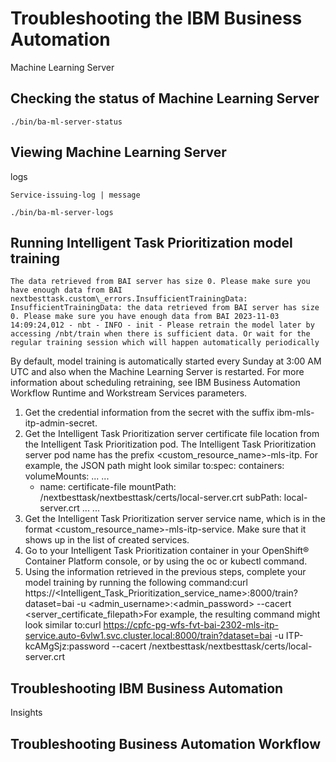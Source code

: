 # Troubleshooting the IBM Business Automation
Machine Learning Server

## Checking the status of Machine Learning Server

```
./bin/ba-ml-server-status
```

## Viewing Machine Learning Server
logs

```
Service-issuing-log | message
```

```
./bin/ba-ml-server-logs
```

## Running Intelligent Task Prioritization model training

```
The data retrieved from BAI server has size 0. Please make sure you have enough data from BAI
nextbesttask.custom\_errors.InsufficientTrainingData: InsufficientTrainingData: the data retrieved from BAI server has size 0. Please make sure you have enough data from BAI 2023-11-03 14:09:24,012 - nbt - INFO - init - Please retrain the model later by accessing /nbt/train when there is sufficient data. Or wait for the regular training session which will happen automatically periodically
```

By
default, model training is automatically started every Sunday at 3:00 AM UTC and also when the
Machine Learning Server is
restarted. For more information about scheduling retraining, see IBM Business Automation Workflow Runtime and Workstream Services
parameters.

1. Get the credential information from the secret with the suffix
ibm-mls-itp-admin-secret.
2. Get the Intelligent Task Prioritization
server certificate file location from the Intelligent Task Prioritization pod. The Intelligent Task Prioritization server pod name has the
prefix <custom\_resource\_name>-mls-itp. For example, the JSON
path might look similar to:spec:
  containers:
    volumeMounts:
      ... ...
      - name: certificate-file
         mountPath: /nextbesttask/nextbesttask/certs/local-server.crt
         subPath: local-server.crt
      ... ...
3. Get the Intelligent Task Prioritization
server service name, which is in the format
<custom\_resource\_name>-mls-itp-service. Make sure that it
shows up in the list of created services.
4. Go to your Intelligent Task Prioritization
container in your OpenShift® Container
Platform console, or by using
the oc or kubectl command.
5. Using the information retrieved in the previous steps, complete your model training by running
the following
command:curl https://<Intelligent\_Task\_Prioritization\_service\_name>:8000/train?dataset=bai -u <admin\_username>:<admin\_password> --cacert <server\_certificate\_filepath>For
example, the resulting command might look similar
to:curl https://cpfc-pg-wfs-fvt-bai-2302-mls-itp-service.auto-6vlw1.svc.cluster.local:8000/train?dataset=bai -u ITP-kcAMgSjz:password --cacert /nextbesttask/nextbesttask/certs/local-server.crt

## Troubleshooting IBM Business Automation
Insights

## Troubleshooting Business Automation Workflow